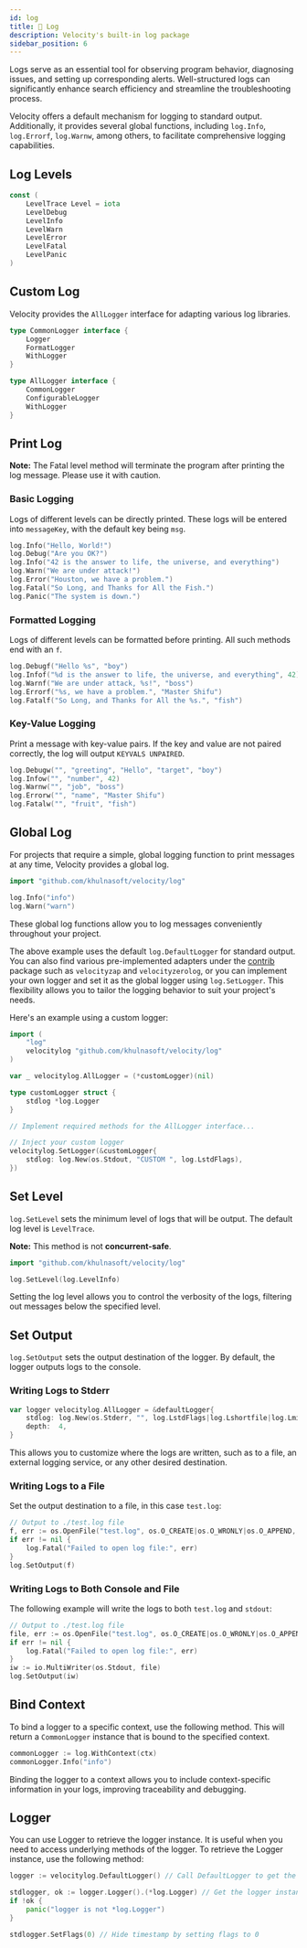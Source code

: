 ```yaml
---
id: log
title: 📃 Log
description: Velocity's built-in log package
sidebar_position: 6
---
```


Logs serve as an essential tool for observing program behavior, diagnosing issues, and setting up corresponding alerts. Well-structured logs can significantly enhance search efficiency and streamline the troubleshooting process.

Velocity offers a default mechanism for logging to standard output. Additionally, it provides several global functions, including `log.Info`, `log.Errorf`, `log.Warnw`, among others, to facilitate comprehensive logging capabilities.

## Log Levels

```go
const (
    LevelTrace Level = iota
    LevelDebug
    LevelInfo
    LevelWarn
    LevelError
    LevelFatal
    LevelPanic
)
```

## Custom Log

Velocity provides the `AllLogger` interface for adapting various log libraries.

```go
type CommonLogger interface {
    Logger
    FormatLogger
    WithLogger
}

type AllLogger interface {
    CommonLogger
    ConfigurableLogger
    WithLogger
}
```

## Print Log

**Note:** The Fatal level method will terminate the program after printing the log message. Please use it with caution.

### Basic Logging

Logs of different levels can be directly printed. These logs will be entered into `messageKey`, with the default key being `msg`.

```go
log.Info("Hello, World!")
log.Debug("Are you OK?")
log.Info("42 is the answer to life, the universe, and everything")
log.Warn("We are under attack!")
log.Error("Houston, we have a problem.")
log.Fatal("So Long, and Thanks for All the Fish.")
log.Panic("The system is down.")
```

### Formatted Logging

Logs of different levels can be formatted before printing. All such methods end with an `f`.

```go
log.Debugf("Hello %s", "boy")
log.Infof("%d is the answer to life, the universe, and everything", 42)
log.Warnf("We are under attack, %s!", "boss")
log.Errorf("%s, we have a problem.", "Master Shifu")
log.Fatalf("So Long, and Thanks for All the %s.", "fish")
```

### Key-Value Logging

Print a message with key-value pairs. If the key and value are not paired correctly, the log will output `KEYVALS UNPAIRED`.

```go
log.Debugw("", "greeting", "Hello", "target", "boy")
log.Infow("", "number", 42)
log.Warnw("", "job", "boss")
log.Errorw("", "name", "Master Shifu")
log.Fatalw("", "fruit", "fish")
```

## Global Log

For projects that require a simple, global logging function to print messages at any time, Velocity provides a global log.

```go
import "github.com/khulnasoft/velocity/log"

log.Info("info")
log.Warn("warn")
```

These global log functions allow you to log messages conveniently throughout your project.

The above example uses the default `log.DefaultLogger` for standard output. You can also find various pre-implemented adapters under the [contrib](https://github.com/khulnasoft/contrib) package such as `velocityzap` and `velocityzerolog`, or you can implement your own logger and set it as the global logger using `log.SetLogger`. This flexibility allows you to tailor the logging behavior to suit your project's needs.

Here's an example using a custom logger:

```go
import (
    "log"
    velocitylog "github.com/khulnasoft/velocity/log"
)

var _ velocitylog.AllLogger = (*customLogger)(nil)

type customLogger struct {
    stdlog *log.Logger
}

// Implement required methods for the AllLogger interface...

// Inject your custom logger
velocitylog.SetLogger(&customLogger{
    stdlog: log.New(os.Stdout, "CUSTOM ", log.LstdFlags),
})
```

## Set Level

`log.SetLevel` sets the minimum level of logs that will be output. The default log level is `LevelTrace`.

**Note:** This method is not **concurrent-safe**.

```go
import "github.com/khulnasoft/velocity/log"

log.SetLevel(log.LevelInfo)
```

Setting the log level allows you to control the verbosity of the logs, filtering out messages below the specified level.

## Set Output

`log.SetOutput` sets the output destination of the logger. By default, the logger outputs logs to the console.

### Writing Logs to Stderr

```go
var logger velocitylog.AllLogger = &defaultLogger{
    stdlog: log.New(os.Stderr, "", log.LstdFlags|log.Lshortfile|log.Lmicroseconds),
    depth:  4,
}
```

This allows you to customize where the logs are written, such as to a file, an external logging service, or any other desired destination.

### Writing Logs to a File

Set the output destination to a file, in this case `test.log`:

```go
// Output to ./test.log file
f, err := os.OpenFile("test.log", os.O_CREATE|os.O_WRONLY|os.O_APPEND, 0666)
if err != nil {
    log.Fatal("Failed to open log file:", err)
}
log.SetOutput(f)
```

### Writing Logs to Both Console and File

The following example will write the logs to both `test.log` and `stdout`:

```go
// Output to ./test.log file
file, err := os.OpenFile("test.log", os.O_CREATE|os.O_WRONLY|os.O_APPEND, 0666)
if err != nil {
    log.Fatal("Failed to open log file:", err)
}
iw := io.MultiWriter(os.Stdout, file)
log.SetOutput(iw)
```

## Bind Context

To bind a logger to a specific context, use the following method. This will return a `CommonLogger` instance that is bound to the specified context.

```go
commonLogger := log.WithContext(ctx)
commonLogger.Info("info")
```

Binding the logger to a context allows you to include context-specific information in your logs, improving traceability and debugging.

## Logger

You can use Logger to retrieve the logger instance. It is useful when you need to access underlying methods of the logger.
To retrieve the Logger instance, use the following method:

```go
logger := velocitylog.DefaultLogger() // Call DefaultLogger to get the default logger instance

stdlogger, ok := logger.Logger().(*log.Logger) // Get the logger instance and assert it to *log.Logger
if !ok {
    panic("logger is not *log.Logger")
}

stdlogger.SetFlags(0) // Hide timestamp by setting flags to 0
```
